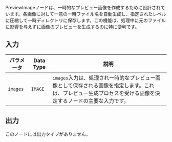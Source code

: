 
PreviewImageノードは、一時的なプレビュー画像を作成するために設計されています。各画像に対して一意の一時ファイル名を自動生成し、指定されたレベルに圧縮して一時ディレクトリに保存します。この機能は、処理中に元のファイルに影響を与えずに画像のプレビューを生成するのに特に便利です。

## 入力

| パラメータ | Data Type | 説明 |
|-----------|-------------|-------------|
| `images`  | `IMAGE`     | `images`入力は、処理され一時的なプレビュー画像として保存される画像を指定します。これは、プレビュー生成プロセスを受ける画像を決定するノードの主要な入力です。 |

## 出力

このノードには出力タイプがありません。
